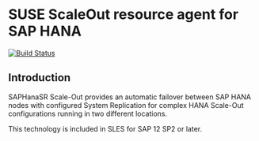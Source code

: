 
# SUSE ScaleOut resource agent for SAP HANA

[![Build Status](https://travis-ci.com/SUSE/SAPHanaSR-ScaleOut.svg?branch=master)](https://travis-ci.com/SUSE/SAPHanaSR-ScaleOut)

## Introduction

SAPHanaSR Scale-Out provides an automatic failover between SAP HANA nodes with configured System Replication for complex HANA Scale-Out configurations running in two different locations.

This technology is included in SLES for SAP 12 SP2 or later.

